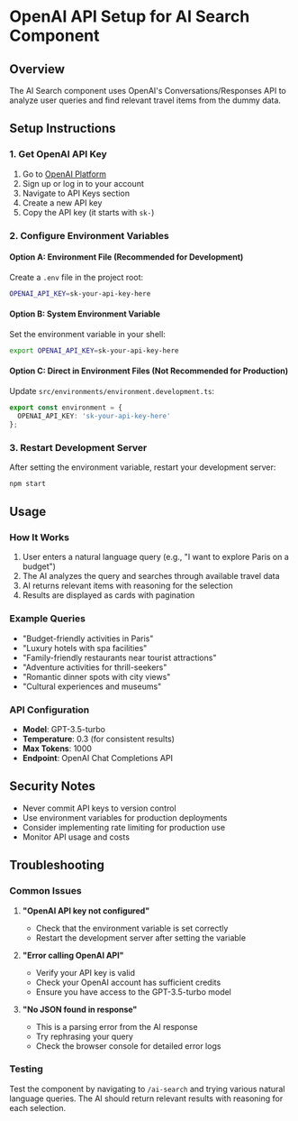# OpenAI API Setup for AI Search Component

## Overview
The AI Search component uses OpenAI's Conversations/Responses API to analyze user queries and find relevant travel items from the dummy data.

## Setup Instructions

### 1. Get OpenAI API Key
1. Go to [OpenAI Platform](https://platform.openai.com/)
2. Sign up or log in to your account
3. Navigate to API Keys section
4. Create a new API key
5. Copy the API key (it starts with `sk-`)

### 2. Configure Environment Variables

#### Option A: Environment File (Recommended for Development)
Create a `.env` file in the project root:
```bash
OPENAI_API_KEY=sk-your-api-key-here
```

#### Option B: System Environment Variable
Set the environment variable in your shell:
```bash
export OPENAI_API_KEY=sk-your-api-key-here
```

#### Option C: Direct in Environment Files (Not Recommended for Production)
Update `src/environments/environment.development.ts`:
```typescript
export const environment = {
  OPENAI_API_KEY: 'sk-your-api-key-here'
};
```

### 3. Restart Development Server
After setting the environment variable, restart your development server:
```bash
npm start
```

## Usage

### How It Works
1. User enters a natural language query (e.g., "I want to explore Paris on a budget")
2. The AI analyzes the query and searches through available travel data
3. AI returns relevant items with reasoning for the selection
4. Results are displayed as cards with pagination

### Example Queries
- "Budget-friendly activities in Paris"
- "Luxury hotels with spa facilities"
- "Family-friendly restaurants near tourist attractions"
- "Adventure activities for thrill-seekers"
- "Romantic dinner spots with city views"
- "Cultural experiences and museums"

### API Configuration
- **Model**: GPT-3.5-turbo
- **Temperature**: 0.3 (for consistent results)
- **Max Tokens**: 1000
- **Endpoint**: OpenAI Chat Completions API

## Security Notes
- Never commit API keys to version control
- Use environment variables for production deployments
- Consider implementing rate limiting for production use
- Monitor API usage and costs

## Troubleshooting

### Common Issues
1. **"OpenAI API key not configured"**
   - Check that the environment variable is set correctly
   - Restart the development server after setting the variable

2. **"Error calling OpenAI API"**
   - Verify your API key is valid
   - Check your OpenAI account has sufficient credits
   - Ensure you have access to the GPT-3.5-turbo model

3. **"No JSON found in response"**
   - This is a parsing error from the AI response
   - Try rephrasing your query
   - Check the browser console for detailed error logs

### Testing
Test the component by navigating to `/ai-search` and trying various natural language queries. The AI should return relevant results with reasoning for each selection. 
